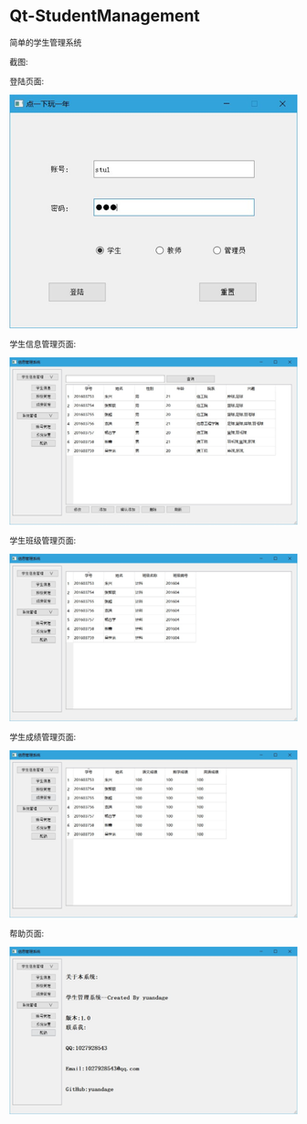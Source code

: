 # Qt-StudentManagement

简单的学生管理系统

截图:

登陆页面:

![登陆页面](https://github.com/yuandage/Qt-StudentManagement/blob/master/screenshots/log_in.jpg)


学生信息管理页面:

![学生信息管理页面](https://github.com/yuandage/Qt-StudentManagement/blob/master/screenshots/student_information.jpg)

学生班级管理页面:

![学生班级管理页面](https://github.com/yuandage/Qt-StudentManagement/blob/master/screenshots/student_class.jpg)

学生成绩管理页面:

![学生成绩管理页面](https://github.com/yuandage/Qt-StudentManagement/blob/master/screenshots/student_score.jpg)

帮助页面:

![帮助页面](https://github.com/yuandage/Qt-StudentManagement/blob/master/screenshots/help.jpg)

